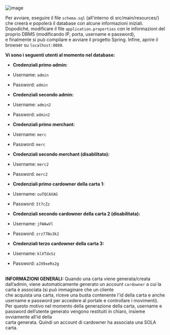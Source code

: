 ![image](https://github.com/All3xJ/SimpleCardManager/assets/20903913/f4848320-8ea0-4c8b-8666-bf32d506d77e)


Per avviare, eseguire il file `schema.sql` (all'interno di src/main/resources/) che creerà e popolerà il database con alcune informazioni iniziali.  
Dopodiché, modificare il file `application.properties` con le informazioni del proprio DBMS (modificando IP, porta, username e password),  
e finalmente si può compilare e avviare il progetto Spring. Infine, aprire il browser su `localhost:8080`.

**Vi sono i seguenti utenti al momento nel database:**

- **Credenziali primo admin:**
- Username: `admin`
- Password: `admin`

- **Credenziali secondo admin:**
- Username: `admin2`
- Password: `admin2`

- **Credenziali primo merchant:**
- Username: `merc`
- Password: `merc`

- **Credenziali secondo merchant (disabilitato):**
- Username: `merc2`
- Password: `merc2`

- **Credenziali primo cardowner della carta 1:**
- Username: `ouTQCAXAG`
- Password: `It7cZz`

- **Credenziali secondo cardowner della carta 2 (disabilitata):**
- Username: `jFWAwVl`
- Password: `zrz77Nx3k2`

- **Credenziali terzo cardowner della carta 3:**
- Username: `klXTdxSz`
- Password: `aJX9xeRx2g`

\
**INFORMAZIONI GENERALI:**
Quando una carta viene generata/creata dall’admin, viene automaticamente generato un account `cardowner` a cui la carta è associata (si può immaginare che un cliente  
che acquista una carta, riceve una busta contenente l'id della carta e anche username e password per accedere al portale e controllare i movimenti).  
Per questo motivo nel momento della generazione della carta, username e password dell’utente generato vengono restituiti in chiaro, insieme ovviamente all’id della  
carta generata. Quindi un account di cardowner ha associata una SOLA carta.
